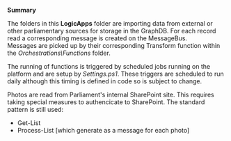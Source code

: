 **Summary**

The folders in this **LogicApps** folder are importing data from external or other parliamentary sources
for storage in the GraphDB.  For each record read a corresponding message is created on the MessageBus.  
Messages are picked up by their corresponding Transform function within the *Orchestrations\Functions* folder.

The running of functions is triggered by scheduled jobs running on the platform and are setup by *Settings.ps1*.
These triggers are scheduled to run daily although this timing is defined in code so is subject to change.

Photos are read from Parliament's internal SharePoint site.  This requires taking special measures to authencicate to
SharePoint.  The standard pattern is still used:
* Get-List
* Process-List [which generate as a message for each photo]
